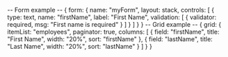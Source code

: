 -- Form example --
{
  form: {
    name: "myForm",
    layout: stack,
    controls: [
      {
        type: text,
        name: "firstName",
        label: "First Name",
        validation: [
          {
            validator: required, 
            msg: "First name is required"
          }
        ]
      }
    ]
  }
}
-- Grid example --
{
  grid: {
    itemList: "employees",
    paginator: true,
    columns: [
      {
        field: "firstName",
        title: "First Name",
        width: "20%",
        sort: "firstName"
      },
      {
        field: "lastName",
        title: "Last Name",
        width: "20%",
        sort: "lastName"
      }
    ]
  }
}
